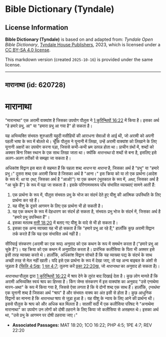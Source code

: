 # Bible Dictionary (Tyndale)

## License Information

**Bible Dictionary (Tyndale)** is based on and adapted from: _Tyndale Open Bible Dictionary_, [Tyndale House Publishers](https://tyndaleopenresources.com/), 2023, which is licensed under a [CC BY-SA 4.0 license](https://creativecommons.org/licenses/by-sa/4.0/legalcode.en).

This markdown version (created `2025-10-16`) is provided under the same license.



--------------------------------

## मारानाथा (id: 620728)

मारानाथा
========

"मारानाथा" एक अरामी वाक्यांश है जिसका उपयोग पौलुस ने [1 कुरिन्थियों 16:22](https://ref.ly/1Cor16:22) में किया है। इसका अर्थ "हे हमारे प्रभु, आ" या "हमारा प्रभु आ गया है" हो सकता है।

यह अभिव्यक्ति संभवतः शुरुआती यहूदी मसीहियों की आराधना सेवाओं से आई थी, जो अरामी को अपनी पहली भाषा के रूप में बोलते थे। चूँकि पौलुस ने यूनानी में लिखा, उन्हें अरामी वाक्यांश को लिखाने के लिए यूनानी अक्षरों का उपयोग करना पड़ा, जिससे कभी\-कभी भ्रम उत्पन्न होता था। प्राचीन ग्रंथों में, शब्दों को अक्सर बिना रिक्त स्थान के एक साथ लिखा जाता था। क्योंकि *मारानाथा* दो शब्दों से बना है, इसलिए इसे अलग\-अलग तरीकों से समझा जा सकता है।

अधिकांश विद्वान इस बात से सहमत हैं कि पहला शब्द *मारान* या *माराना* है, जिसका अर्थ है "प्रभु" या "हमारे प्रभु।" दूसरा शब्द एक अरामी क्रिया है जिसका अर्थ है "आना।" इस क्रिया को या तो एक प्रार्थना (आदेश के रूप में: *था* या *एथा*, जिसका अर्थ है "आओ!") या एक कथन (भूतकाल के रूप में, *अथा*, जिसका अर्थ है "आ चुके हैं") के रूप में पढ़ा जा सकता है। इसके परिणामस्वरूप पाँच संभावित व्याख्याएं सामने आती हैं:

1. एक प्रार्थना के रूप में, पौलुस संभवतः प्रभु के भोज का संदर्भ देते हुए यीशु की आत्मिक उपस्थिति के लिए प्रार्थना कर रहे हैं।
2. यह यीशु के दूसरे आगमन के लिए एक प्रार्थना भी हो सकती है।
3. यह एक कथन के रूप में देहधारण का संदर्भ हो सकता है, संभवतः प्रभु भोज के संदर्भ में, जिसका अर्थ है "हमारे प्रभु उपस्थित हैं"।
4. इसका मतलब [मत्ती 18:20](https://ref.ly/Matt18:20) में बताए गए यीशु के वादे से भी हो सकता है।
5. इसका एक अन्य व्याख्या यह भी हो सकता है कि "हमारे प्रभु आ रहे हैं," हालाँकि कुछ अरामी विद्वान तर्क करते हैं कि यह एक संभावित अर्थ नहीं है।

सीरियाई संस्करण (अरामी का एक रूप) अनुवाद को एक कथन के रूप में समर्थन करता है ("हमारे प्रभु आ चुके हैं")। यह क्रिया को एक कथन में अनुवादित करता है। प्रारंभिक कलीसिया के पिता भी अक्सर इसे इसी तरह व्याख्या करते थे। हालाँकि, अधिकांश विद्वान सोचते हैं कि यह व्याख्या पद्य के संदर्भ के साथ अच्छी तरह से मेल नहीं खाती। यदि इसे एक प्रार्थना के रूप में देखा जाए, तो यह अन्य बाइबल के अंशों से जुड़ता है ([फिलि 4:5ख](https://ref.ly/Phil4:5); [1 पत 4:7](https://ref.ly/1Pet4:7); तुलना करें [प्रका 22:20ख,](https://ref.ly/Rev22:20) जो *मारानाथा* का अनुवाद हो सकता है)।

*मारानाथा*  पौलुस द्वारा [1 कुरिन्थियों 16:22](https://ref.ly/1Cor16:22) में श्राप देने के तुरंत बाद दिखाई देता है। कुछ लोग मानते हैं कि अरामी अभिव्यक्ति स्वयं श्राप का हिस्सा है। किंग जेम्स संस्करण में इस वाक्यांश का अनुवाद "उसे एनाथेमा मारन\-अथा" के रूप में किया गया है, जिससे ऐसा लगता है कि ये दोनों शब्द एक साथ हैं। हालाँकि, *एनाथेमा* एक यूनानी शब्द है जिसका अर्थ "श्राप" है और संभवतः वाक्य का अंत इसी से होता है। कुछ आधुनिक विद्वानों का मानना है कि *मारानाथा* श्राप से जुड़ा हुआ है। यह यीशु के न्याय के लिए आने की प्रार्थना थी। इससे पौलुस के श्राप को और अधिक बल मिलता है। सातवीं सदी में एक कलीसिया परिषद ने "अनाथेमा मारानाथा" का उपयोग उन लोगों को दोषी ठहराने के लिए किया जो कलीसिया से असहमत थे। इसका अर्थ था, "उसे प्रभु के आगमन पर दोषी ठहराया जाए।"

* **Associated Passages:** MAT 18:20; 1CO 16:22; PHP 4:5; 1PE 4:7; REV 22:20

